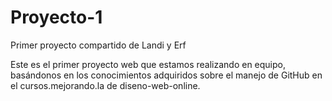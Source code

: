 Proyecto-1
==========

Primer proyecto compartido de Landi y Erf

Este es el primer proyecto web que estamos realizando en equipo, basándonos en los conocimientos adquiridos
sobre el manejo de GitHub en el cursos.mejorando.la de diseno-web-online.
